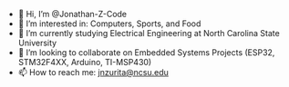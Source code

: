 - 👋 Hi, I’m @Jonathan-Z-Code
- 👀 I’m interested in: Computers, Sports, and Food
- 🌱 I’m currently studying Electrical Engineering at North Carolina State University
- 💞️ I’m looking to collaborate on Embedded Systems Projects (ESP32, STM32F4XX, Arduino, TI-MSP430)
- 📫 How to reach me: jnzurita@ncsu.edu

<!---
Jonathan-Z-Code/Jonathan-Z-Code is a ✨ special ✨ repository because its `README.md` (this file) appears on your GitHub profile.
You can click the Preview link to take a look at your changes.
--->
